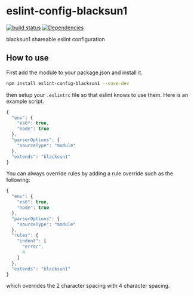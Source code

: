 # eslint-config-blacksun1

[![build status](https://travis-ci.org/blacksun1/eslint-config-blacksun1.svg)](https://travis-ci.org/blacksun1/eslint-config-blacksun1) [![Dependencies](https://david-dm.org/blacksun1/eslint-config-blacksun1.svg)](https://david-dm.org/blacksun1/eslint-config-blacksun1)

blacksun1 shareable eslint configuration

## How to use

First add the module to your package.json and install it.

```bash
npm install eslint-config-blacksun1 --save-dev
```

then setup your `.eslintrc` file so that eslint knows to use them. Here is an example script.

```js
{
  "env": {
    "es6": true,
    "node": true
  },
  "parserOptions": {
    "sourceType": "module"
  },
  "extends": "blacksun1"
}
```

You can always override rules by adding a rule override such as the following:

```js
{
  "env": {
    "es6": true,
    "node": true
  },
  "parserOptions": {
    "sourceType": "module"
  },
  "rules": {
    "indent": [
      "error",
      4
    ]
  },
  "extends": "blacksun1"
}
```

which overrides the 2 character spacing with 4 character spacing.
